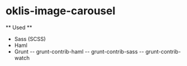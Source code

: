 oklis-image-carousel
====================

** Used **
- Sass (SCSS)
- Haml
- Grunt
-- grunt-contrib-haml
-- grunt-contrib-sass
-- grunt-contrib-watch